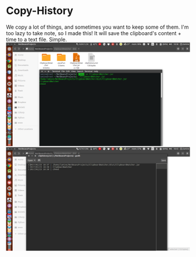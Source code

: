 # Copy-History
We copy a lot of things, and sometimes you want to keep some of them. I'm too lazy to take note, so I made this!
It will save the clipboard's content + time to a text file. Simple.
![Alt text](https://github.com/lamiinek/Copy-History/blob/master/Screenshot%20from%202017-02-25%2018-38-43.png "screenshot")
![Alt text](https://github.com/lamiinek/Copy-History/blob/master/Screenshot%20from%202017-02-25%2018-43-07.png "screenshot")
